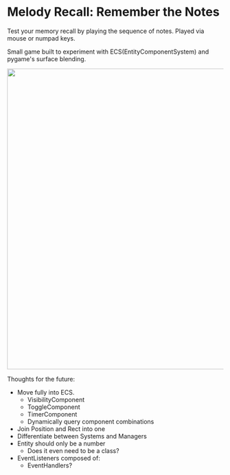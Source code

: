 # Melody Recall: Remember the Notes

Test your memory recall by playing the sequence of notes. Played via mouse or numpad keys.

Small game built to experiment with ECS(EntityComponentSystem) and pygame's surface blending.




<img src="https://user-images.githubusercontent.com/116992225/232917994-96172743-9265-4f37-af3f-65418644e00a.png" width="700" />



Thoughts for the future:
* Move fully into ECS. 
  * VisibilityComponent 
  * ToggleComponent
  * TimerComponent
  * Dynamically query component combinations
* Join Position and Rect into one 
* Differentiate between Systems and Managers
* Entity should only be a number 
  * Does it even need to be a class?
* EventListeners composed of:
  * EventHandlers?